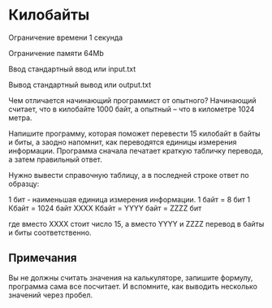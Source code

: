 # Килобайты

Ограничение времени	1 секунда

Ограничение памяти	64Mb

Ввод	стандартный ввод или input.txt

Вывод	стандартный вывод или output.txt

Чем отличается начинающий программист от опытного?
Начинающий считает, что в килобайте 1000 байт,
а опытный – что в километре 1024 метра.

Напишите программу, которая поможет перевести 15 килобайт в байты и биты, а заодно напомнит, как переводятся единицы измерения информации.
Программа сначала печатает краткую табличку перевода, а затем правильный ответ.

Нужно вывести справочную таблицу, а в последней строке ответ по образцу:

1 бит - наименьшая единица измерения информации.
1 байт = 8 бит
1 Кбайт = 1024 байт
ХХХХ Кбайт = YYYY байт = ZZZZ бит

где вместо XXXX стоит число 15, а вместо YYYY и ZZZZ перевод в байты и биты соответственно.

## Примечания
Вы не должны считать значения на калькуляторе, запишите формулу, программа сама все посчитает. И вспомните, как выводить несколько значений через пробел.